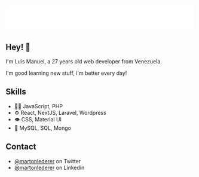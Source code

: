 <h1 align="center">
  <img src="https://raw.githubusercontent.com/luismabr1/luismabr1/master/name.svg" alt="Luis Manuel Brito" />
</h1>

## Hey! 👋
I'm Luis Manuel, a 27 years old web developer from Venezuela.

I'm good learning new stuff, i'm better every day!

## Skills
- 👨‍💻 JavaScript, PHP
- ⚙️ React, NextJS, Laravel, Wordpress
- 👁️ CSS, Material UI
- 💽 MySQL, SQL, Mongo

## Contact
- [@martonlederer](https://twitter.com/LuismaBR) on Twitter
- [@martonlederer](www.linkedin.com/in/luismabr) on Linkedin


